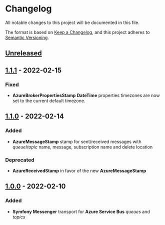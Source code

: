 # Changelog
All notable changes to this project will be documented in this file.

The format is based on [Keep a Changelog](https://keepachangelog.com/en/1.0.0/),
and this project adheres to [Semantic Versioning](https://semver.org/spec/v2.0.0.html).

## [Unreleased]

## [1.1.1] - 2022-02-15
### Fixed
 - **AzureBrokerPropertiesStamp** **DateTime** properties timezones are now set to the current default timezone.

## [1.1.0] - 2022-02-14
### Added
 - **AzureMessageStamp** stamp for sent/received messages with *queue*/*topic* name, message, subscription name and delete location

### Deprecated
 - **AzureReceivedStamp** in favor of the new **AzureMessageStamp**

## [1.0.0] - 2022-02-10
### Added
 - **Symfony Messenger** transport for **Azure Service Bus** *queues* and *topics*

[Unreleased]: https://github.com/AymDev/MessengerAzureBundle/compare/v1.1.1...HEAD
[1.1.1]: https://github.com/AymDev/MessengerAzureBundle/releases/tag/v1.1.1
[1.1.0]: https://github.com/AymDev/MessengerAzureBundle/releases/tag/v1.1.0
[1.0.0]: https://github.com/AymDev/MessengerAzureBundle/releases/tag/v1.0.0

